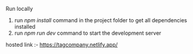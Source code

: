 Run locally 

1. run *npm install* command in the project folder to get  all dependencies installed
2. run *npm run dev* command to start the development server

hosted link :-  https://tagcompany.netlify.app/